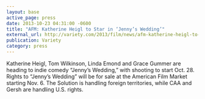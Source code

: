 ```yaml
---
layout: base
active_page: press
date: 2013-10-23 04:31:00 -0600
title: "AFM: Katherine Heigl to Star in ‘Jenny’s Wedding’"
external_url: http://variety.com/2013/film/news/afm-katherine-heigl-to-star-in-jennys-wedding-exclusive-1200756104/
publication: Variety
category: press
---
```


Katherine Heigl, Tom Wilkinson, Linda Emond and Grace Gummer are heading to indie comedy “Jenny’s Wedding,” with shooting to start Oct. 28. Rights to “Jenny’s Wedding” will be for sale at the American Film Market starting Nov. 6. The Solution is handling foreign territories, while CAA and Gersh are handling U.S. rights.
<!--more-->
